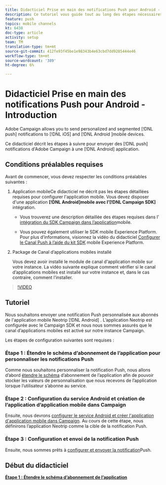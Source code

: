 ```yaml
---
title: Didacticiel Prise en main des notifications Push pour Android - Introduction
description: Ce tutoriel vous guide tout au long des étapes nécessaires à l’envoi de notifications push depuis Adobe Campaign et à la réception de ces notifications dans votre application Android.
feature: push
topics: mobile channels
kt: 6438
doc-type: article
activity: setup
team: TM
translation-type: tm+mt
source-git-commit: 412fe93f45be1e98343b4e63cbd7dd9285444e46
workflow-type: tm+mt
source-wordcount: '389'
ht-degree: 6%

---
```



# Didacticiel Prise en main des notifications Push pour Android - Introduction

Adobe Campaign allows you to send personalized and segmented [!DNL push] notifications to [!DNL iOS] and [!DNL Android ]mobile devices.

Ce didacticiel décrit les étapes à suivre pour envoyer des [!DNL push] notifications d&#39;Adobe Campaign à une [!DNL Android] application.

## Conditions préalables requises

Avant de commencer, vous devez respecter les conditions préalables suivantes :

1) Application mobileCe didacticiel ne décrit pas les étapes détaillées requises pour configurer l&#39;application mobile. Vous devez disposer d&#39;une application **[!DNL Android]mobile avec l&#39;[!DNL Campaign SDK]** intégration.

   * Vous trouverez une description détaillée des étapes requises dans l’ [intégration du SDK Campaign dans l’application](https://experienceleague.adobe.com/docs/campaign-classic/using/sending-messages/sending-push-notifications/integrating-campaign-sdk-into-the-mobile-application.html)mobile.

   * Vous pouvez également utiliser le SDK mobile Experience Platform. Pour plus d’informations, visionnez la vidéo du didacticiel [Configurer le Canal Push à l’aide du kit SDK](https://experienceleague.adobe.com/docs/campaign-classic-learn/tutorials/sending-messages/push-channel/configure-push-using-aep-mobile-sdk.html) mobile Experience Platform.

2) Package de Canal d’applications mobiles installé

   Vous devez avoir installé le module de canal d&#39;application mobile sur votre instance. La vidéo suivante explique comment vérifier si le canal d’applications mobiles est installé sur votre instance et, dans le cas contraire, comment l’installer.

>[!VIDEO](https://video.tv.adobe.com/v/326544?quality=12)

## Tutoriel

Nous souhaitons envoyer une notification Push personnalisée aux abonnés de l&#39;application mobile Neotrip [!DNL Android] . L’application Neotrip est configurée avec le Campaign SDK et nous nous sommes assurés que le canal d’applications mobiles est activé sur notre instance Campaign.

Les étapes de configuration suivantes sont requises :

### Étape 1 : Étendre le schéma d’abonnement de l’application pour personnaliser les notifications Push

Comme nous souhaitons personnaliser la notification Push, nous allons d’abord [étendre le schéma](/help/tutorial-getting-started-with-push-notifications-for-android/extending-the-app-subscription-schema.md) d’abonnement de l’application afin de pouvoir stocker les valeurs de personnalisation que nous recevons de l’application lorsque l’utilisateur s’abonne au service.

### Étape 2 : Configuration du service Android et création de l’application d’application mobile dans Campaign

Ensuite, nous devrons [configurer le service Android et créer l&#39;application d&#39;application mobile dans Campaign](/help/tutorial-getting-started-with-push-notifications-for-android/configuring-an-android-service-in-campaign.md). Au cours de cette étape, nous définirons l’application Neotrip comme la cible de la notification Push.

### Étape 3 : Configuration et envoi de la notification Push

Ensuite, nous sommes prêts à [configurer et envoyer la notification](/help/tutorial-getting-started-with-push-notifications-for-android/configuring-and-sending-push-notifications.md)Push.

## Début du didacticiel

**[Étape 1 : Étendre le schéma d’abonnement de l’application](/help/tutorial-getting-started-with-push-notifications-for-android/extending-the-app-subscription-schema.md)**
